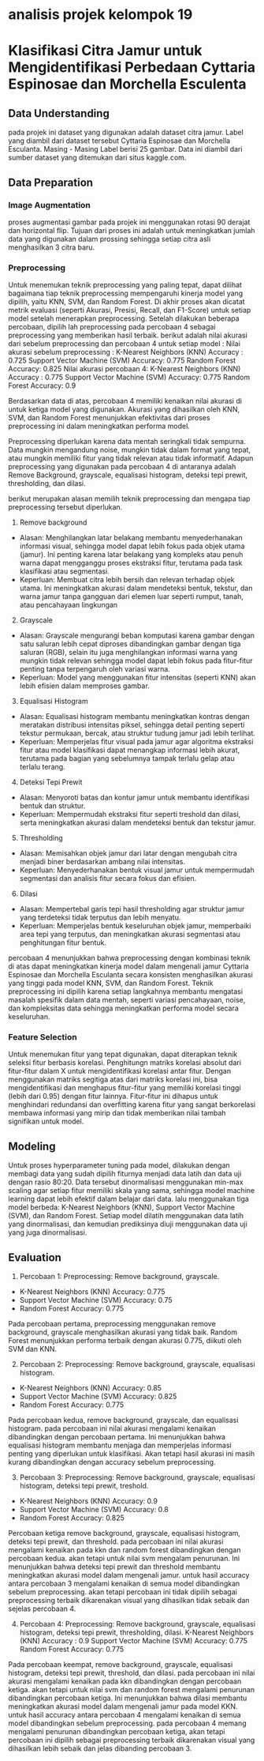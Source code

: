 # analisis projek kelompok 19
# Klasifikasi Citra Jamur untuk Mengidentifikasi Perbedaan Cyttaria Espinosae dan Morchella Esculenta

## Data Understanding 
pada projek ini dataset yang digunakan adalah dataset citra jamur. Label yang diambil dari dataset tersebut Cyttaria Espinosae dan Morchella Esculanta. Masing - Masing Label berisi 25 gambar. Data ini diambil dari sumber dataset yang ditemukan dari situs kaggle.com.

## Data Preparation

### Image Augmentation
proses augmentasi gambar pada projek ini menggunakan rotasi 90 derajat dan horizontal flip. Tujuan dari proses ini adalah untuk meningkatkan jumlah data yang digunakan dalam prossing sehingga setiap citra asli menghasilkan 3 citra baru.
### Preprocessing 
Untuk menemukan teknik preprocessing yang paling tepat, dapat dilihat bagaimana tiap teknik preprocessing mempengaruhi kinerja model yang dipilih, yaitu KNN, SVM, dan Random Forest. Di akhir proses akan dicatat metrik evaluasi (seperti Akurasi, Presisi, Recall, dan F1-Score) untuk setiap model setelah menerapkan preprocessing. Setelah dilakukan beberapa percobaan, dipilih lah preprocessing pada percobaan 4 sebagai preprocessing yang memberikan hasil terbaik. berikut adalah nilai akurasi dari sebelum preprocessing dan percobaan 4 untuk setiap model :
Nilai akurasi sebelum preprocessing :
K-Nearest Neighbors (KNN) Accuracy : 0.725
Support Vector Machine (SVM) Accuracy: 0.775
Random Forest Accuracy: 0.825
Nilai akurasi percobaan 4: 
K-Nearest Neighbors (KNN) Accuracy : 0.775
Support Vector Machine (SVM) Accuracy: 0.775
Random Forest Accuracy: 0.9

Berdasarkan data di atas, percobaan 4 memiliki kenaikan nilai akurasi di untuk ketiga model yang digunakan. Akurasi yang dihasilkan oleh KNN, SVM, dan Random Forest menunjukkan efektivitas dari proses preprocessing ini dalam meningkatkan performa model.

Preprocessing diperlukan karena data mentah seringkali tidak sempurna. Data mungkin mengandung noise, mungkin tidak dalam format yang tepat, atau mungkin memiliki fitur yang tidak relevan atau tidak informatif. Adapun preprocessing yang digunakan pada percobaan 4 di antaranya adalah Remove Background, grayscale, equalisasi histogram, deteksi tepi prewit, thresholding, dan dilasi.

berikut merupakan alasan memilih teknik preprocessing dan mengapa tiap preprocessing tersebut diperlukan.
1. Remove background
- Alasan: Menghilangkan latar belakang membantu menyederhanakan informasi visual, sehingga model dapat lebih fokus pada objek utama (jamur). Ini penting karena latar belakang yang kompleks atau penuh warna dapat mengganggu proses ekstraksi fitur, terutama pada task klasifikasi atau segmentasi.
- Keperluan: Membuat citra lebih bersih dan relevan terhadap objek utama. Ini meningkatkan akurasi dalam mendeteksi bentuk, tekstur, dan warna jamur tanpa gangguan dari elemen luar seperti rumput, tanah, atau pencahayaan lingkungan
2. Grayscale
- Alasan: Grayscale mengurangi beban komputasi karena gambar dengan satu saluran lebih cepat diproses dibandingkan gambar dengan tiga saluran (RGB), selain itu juga menghilangkan informasi warna yang mungkin tidak relevan sehingga model dapat lebih fokus pada fitur-fitur penting tanpa terpengaruh oleh variasi warna.
- Keperluan: Model yang menggunakan fitur intensitas (seperti KNN) akan lebih efisien dalam memproses gambar.
3. Equalisasi Histogram
- Alasan: Equalisasi histogram membantu meningkatkan kontras dengan meratakan distribusi intensitas piksel, sehingga detail penting seperti tekstur permukaan, bercak, atau struktur tudung jamur jadi lebih terlihat.
- Keperluan: Memperjelas fitur visual pada jamur agar algoritma ekstraksi fitur atau model klasifikasi dapat menangkap informasi lebih akurat, terutama pada bagian yang sebelumnya tampak terlalu gelap atau terlalu terang.
4. Deteksi Tepi Prewit
- Alasan: Menyoroti batas dan kontur jamur untuk membantu identifikasi bentuk dan struktur.
- Keperluan: Mempermudah ekstraksi fitur seperti treshold dan dilasi, serta meningkatkan akurasi dalam mendeteksi bentuk dan tekstur jamur.
5. Thresholding
- Alasan: Memisahkan objek jamur dari latar dengan mengubah citra menjadi biner berdasarkan ambang nilai intensitas.
- Keperluan: Menyederhanakan bentuk visual jamur untuk mempermudah segmentasi dan analisis fitur secara fokus dan efisien.
6. Dilasi
- Alasan: Mempertebal garis tepi hasil thresholding agar struktur jamur yang terdeteksi tidak terputus dan lebih menyatu.
- Keperluan: Memperjelas bentuk keseluruhan objek jamur, memperbaiki area tepi yang terputus, dan meningkatkan akurasi segmentasi atau penghitungan fitur bentuk.

percobaan 4 menunjukkan bahwa preprocessing dengan kombinasi teknik di atas dapat meningkatkan kinerja model dalam mengenali jamur Cyttaria Espinosae dan Morchella Esculanta secara konsisten menghasilkan akurasi yang tinggi pada model KNN, SVM, dan Random Forest. Teknik preprocessing ini dipilih karena setiap langkahnya membantu mengatasi masalah spesifik dalam data mentah, seperti variasi pencahayaan, noise, dan kompleksitas data sehingga meningkatkan performa model secara keseluruhan.

### Feature Selection
Untuk menemukan fitur yang  tepat digunakan, dapat diterapkan teknik seleksi fitur berbasis korelasi.  Penghitungn matriks korelasi absolut dari fitur-fitur dalam X untuk mengidentifikasi korelasi antar fitur. Dengan menggunakan matriks segitiga atas dari matriks korelasi ini, bisa mengidentifikasi dan menghapus fitur-fitur yang memiliki korelasi tinggi (lebih dari 0.95) dengan fitur lainnya. Fitur-fitur ini dihapus untuk menghindari redundansi dan overfitting karena fitur yang sangat berkorelasi membawa informasi yang mirip dan tidak memberikan nilai tambah signifikan untuk model.

## Modeling
Untuk proses hyperparameter tuning pada model, dilakukan dengan membagi data yang sudah dipilih fiturnya menjadi data latih dan data uji dengan rasio 80:20. Data tersebut dinormalisasi menggunakan min-max scaling agar setiap fitur memiliki skala yang sama, sehingga model machine learning dapat lebih efektif dalam belajar dari data. lalu menggunakan tiga model berbeda: K-Nearest Neighbors (KNN), Support Vector Machine (SVM), dan Random Forest. Setiap model dilatih menggunakan data latih yang dinormalisasi, dan kemudian prediksinya diuji menggunakan data uji yang juga dinormalisasi.

## Evaluation

1. Percobaan 1:
Preprocessing: Remove background, grayscale.
- K-Nearest Neighbors (KNN) Accuracy: 0.775
- Support Vector Machine (SVM) Accuracy: 0.75
- Random Forest Accuracy: 0.775

Pada percobaan pertama, preprocessing menggunakan remove background, grayscale menghasilkan akurasi yang tidak baik. Random Forest menunjukkan performa terbaik dengan akurasi 0.775, diikuti oleh SVM dan KNN. 

2. Percobaan 2:
Preprocessing: Remove background, grayscale, equalisasi histogram.
- K-Nearest Neighbors (KNN) Accuracy: 0.85
- Support Vector Machine (SVM) Accuracy: 0.825
- Random Forest Accuracy: 0.775

Pada percobaan kedua, remove background, grayscale, dan equalisasi histogram. pada percobaan ini nilai akurasi mengalami kenaikan dibandingkan dengan percobaan pertama. Ini menunjukkan bahwa equalisasi histogram membantu menjaga dan memperjelas informasi penting yang diperlukan untuk klasifikasi. Akan tetapi hasil akurasi ini masih kurang dibandingkan dengan accuracy sebelum preprocessing.

3. Percobaan 3:
Preprocessing: Remove background, grayscale, equalisasi histogram, deteksi tepi prewit, treshold.
- K-Nearest Neighbors (KNN) Accuracy: 0.9
- Support Vector Machine (SVM) Accuracy: 0.8
- Random Forest Accuracy: 0.825

Percobaan ketiga remove background, grayscale, equalisasi histogram, deteksi tepi prewit, dan threshold. pada percobaan ini nilai akurasi mengalami kenaikan pada kkn dan random forest dibandingkan dengan percobaan kedua. akan tetapi untuk nilai svm mengalam penurunan. Ini menunjukkan bahwa deteksi tepi prewit dan threshold membantu meningkatkan akurasi model dalam mengenali jamur. untuk hasil accuracy antara percobaan 3 mengalami kenaikan di semua model dibandingkan sebelum preprocessing. akan tetapi percobaan ini tidak dipilih sebagai preprocessing terbaik dikarenakan visual yang dihasilkan tidak sebaik dan sejelas percobaan 4.

4. Percobaan 4:
Preprocessing: Remove background, grayscale, equalisasi histogram, deteksi tepi prewit, thresholding, dilasi.
K-Nearest Neighbors (KNN) Accuracy : 0.9
Support Vector Machine (SVM) Accuracy: 0.775
Random Forest Accuracy: 0.775

Pada percobaan keempat, remove background, grayscale, equalisasi histogram, deteksi tepi prewit, threshold, dan dilasi. pada percobaan ini nilai akurasi mengalami kenaikan pada kkn dibandingkan dengan percobaan ketiga. akan tetapi untuk nilai svm dan random forest mengalami penurunan dibandingkan percobaan ketiga. Ini menunjukkan bahwa dilasi membantu meningkatkan akurasi model dalam mengenali jamur pada model KKN. untuk hasil accuracy antara percobaan 4 mengalami kenaikan di semua model dibandingkan sebelum preprocessing. pada percobaan 4 memang mengalami penurunan dibandingkan percobaan ketiga, akan tetapi percobaan ini dipilih sebagai preprocessing terbaik dikarenakan visual yang dihasilkan lebih sebaik dan jelas dibanding percobaan 3.
